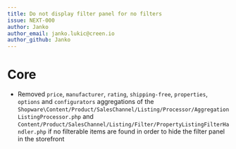 ```yaml
---
title: Do not display filter panel for no filters
issue: NEXT-000
author: Janko
author_email: janko.lukic@creen.io
author_github: Janko
---
```

# Core
*  Removed `price`, `manufacturer`, `rating`, `shipping-free`, `properties`, `options` and `configurators` aggregations of the `Shopware\Content/Product/SalesChannel/Listing/Processor/AggregationListingProcessor.php` and `Content/Product/SalesChannel/Listing/Filter/PropertyListingFilterHandler.php` if no filterable items are found in order to hide the filter panel in the storefront

